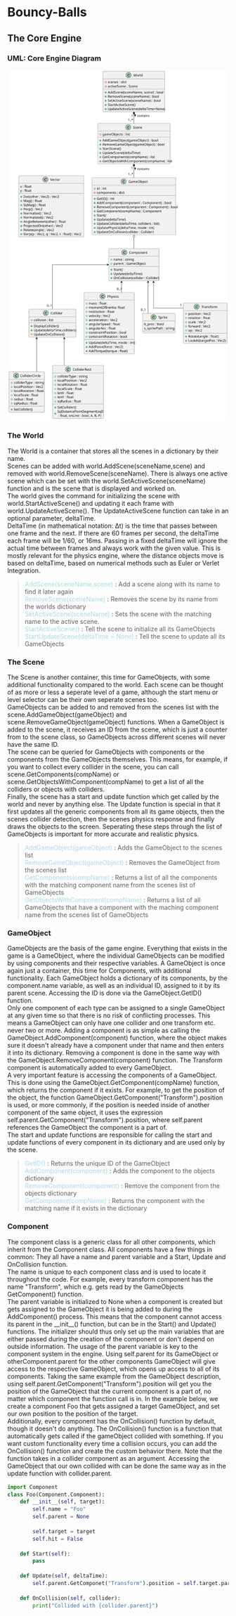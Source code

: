 # Bouncy-Balls

## The Core Engine

### UML: Core Engine Diagram

<img src = "README-Graphics/Bouncy-Balls/UML-Diagrams/UML-Diagrams.svg">

### The World

The World is a container that stores all the scenes in a dictionary by their name.  
Scenes can be added with world.AddScene(sceneName,scene) and removed with world.RemoveScene(sceneName). There is always one active scene which can be set with the world.SetActiveScene(sceneName) function and is the scene that is displayed and worked on.<br>
The world gives the command for initializing the scene with world.StartActiveScene() and updating it each frame with world.UpdateActiveScene(). The UpdateActiveScene function can take in an optional parameter, deltaTime.<br>
DeltaTime (in mathematical notation: &Delta;t) is the time that passes between one frame and the next. If there are 60 frames per second, the deltaTime each frame will be 1/60, or 16ms. Passing in a fixed deltaTime will ignore the actual time between frames and always work with the given value. This is mostly relevant for the physics engine, where the distance objects move is based on deltaTime, based on numerical methods such as Euler or Verlet Integration.<br>

><font color="lightblue">AddScene(sceneName,scene) </font>: Add a scene along with its name to find it later again<br>
<font color="lightblue">RemoveScene(sceneName) </font>: Removes the scene by its name from the worlds dictionary<br>
<font color="lightblue">SetActiveScene(sceneName) </font>: Sets the scene with the matching name to the active scene.<br>
<font color="lightblue">StartActiveScene() </font>: Tell the scene to initialize all its GameObjects<br>
<font color="lightblue">StartUpdateScene(deltaTime = None) </font>: Tell the scene to update all its GameObjects<br>

### The Scene

The Scene is another container, this time for GameObjects, with some additional functionality compared to the world. Each scene can be thought of as more or less a seperate level of a game, although the start menu or level selector can be their own seperate scenes too.<br>
GameObjects can be added to and removed from the scenes list with the scene.AddGameObject(gameObject) and scene.RemoveGameObject(gameObject) functions. When a GameObject is added to the scene, it receives an ID from the scene, which is just a counter from to the scene class, so GameObjects across different scenes will never have the same ID.<br>
The scene can be queried for GameObjects with components or the components from the GameObjects themselves. This means, for example, if you want to collect every collider in the scene, you can call scene.GetComponents(compName) or scene.GetObjectsWithComponent(compName) to get a list of all the colliders or objects with colliders.<br>
Finally, the scene has a start and update function which get called by the world and never by anything else. The Update function is special in that it first updates all the generic components from all its game objects, then the scenes collider detection, then the scenes physics response and finally draws the objects to the screen. Seperating these steps through the list of GameObjects is important for more accurate and realistic physics.<br>

><font color="lightblue"> AddGameObject(gameObject) </font>: Adds the GameObject to the scenes list<br>
<font color="lightblue">RemoveGameObject(gameObject) </font>: Removes the GameObject from the scenes list<br>
<font color="lightblue">GetComponents(compName) </font>: Returns a list of all the components with the matching component name from the scenes list of GameObjects<br>
<font color="lightblue">GetObjectsWithComponent(compName) </font>: Returns a list of all GameObjects that have a component with the maching component name from the scenes list of GameObjects<br>

### GameObject

GameObjects are the basis of the game engine. Everything that exists in the game is a GameObject, where the individual GameObjects can be modified by using components and their respective variables. A GameObject is once again just a container, this time for Components, with additional functionality. Each GameObject holds a dictionary of its components, by the component.name variable, as well as an individual ID, assigned to it by its parent scene. Accessing the ID is done via the GameObject.GetID() function.<br>
Only one component of each type can be assigned to a single GameObject at any given time so that there is no risk of conflicting processes. This means a GameObject can only have one collider and one transform etc. never two or more. Adding a component is as simple as calling the GameObject.AddComponent(component) function, where the object makes sure it doesn't already have a component under that name and then enters it into its dictionary. Removing a component is done in the same way with the GameObject.RemoveComponent(component) function. The Transform component is automatically added to every GameObject.<br>
A very important feature is accessing the components of a GameObject. This is done using the GameObject.GetComponent(compName) function, which returns the component if it exists. For example, to get the position of the object, the function GameObject.GetComponent("Transform").position is used, or more commonly, if the position is needed inside of another component of the same object, it uses the expression self.parent.GetComponent("Transform").position, where self.parent references the GameObject the component is a part of.<br>
The start and update functions are responsible for calling the start and update functions of every component in its dictionary and are used only by the scene.<br>


> <font color="lightblue"> GetID() </font>: Returns the unique ID of the GameObject<br>
<font color="lightblue"> AddComponent(component) </font>: Adds the component to the objects dictionary<br>
<font color="lightblue"> RemoveComponent(component) </font>: Remove the component from the objects dictionary<br>
<font color="lightblue"> GetComponent(compName) </font>: Returns the component with the matching name if it exists in the dictionary<br>

### Component

The component class is a generic class for all other components, which inherit from the Component class. All components have a few things in common: They all have a name and parent variable and a Start, Update and OnCollision function.<br>
The name is unique to each component class and is used to locate it throughout the code. For example, every transform component has the name "Transform", which e.g. gets read by the GameObjects GetComponent() function.<br>
The parent variable is initialized to None when a component is created but gets assigned to the GameObject it is being added to during the AddComponent() process. This means that the component cannot access its parent in the \_\_init\_\_() function, but can be in the Start() and Update() functions. The initializer should thus only set up the main variables that are either passed during the creation of the component or don't depend on outside information. The usage of the parent variable is key to the component system in the engine. Using self.parent for its GameObject or otherComponent.parent for the other components GameObject will give access to the respective GameObject, which opens up access to all of its components. Taking the same example from the GameObject description, using self.parent.GetComponent("Transform").position will get you the position of the GameObject that the current component is a part of, no matter which component the function call is in. In the example below, we create a component Foo that gets assigned a target GameObject, and set our own position to the position of the target.<br>
Additionally, every component has the OnCollision() function by default, though it doesn't do anything. The OnCollision() function is a function that automatically gets called if the gameObject collided with something. If you want custom functionality every time a collision occurs, you can add the OnCollision() function and create the custom behavior there. Note that the function takes in a collider component as an argument. Accessing the GameObject that our own collided with can be done the same way as in the update function with collider.parent.

```python
import Component
class Foo(Component.Component):
    def __init__(self, target):
        self.name = "Foo"
        self.parent = None
    
        self.target = target
        self.hit = False

    def Start(self):
        pass

    def Update(self, deltaTime):
        self.parent.GetComponet("Transform").position = self.target.parent.GetComponent("Transform").position

    def OnCollision(self, collider):
        print("Collided with {collider.parent}")
```